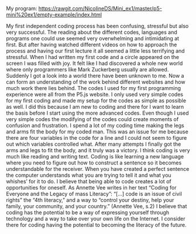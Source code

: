 My program: https://rawgit.com/NicolineDS/Mini_ex1/master/p5-mini%20ex1/empty-example/index.html
 
My first independent coding process has been confusing, stressful but also very successful. The reading about the different codes, languages and programs one could use seemed very overwhelming and intimidating at first. But after having watched different videos on how to approach the process and having our first lecture it all seemed a little less terrifying and stressful.
When I had written my first code and a circle appeared on the screen I was filled with joy. It felt like I had discovered a whole new world where only programmers like Mark Zuckerberg usually are allowed. Suddenly I got a look into a world there have been unknown to me. Now a can form an understanding of the work behind different websites and how much work there lies behind.
The codes I used for my first programming experience were all from the P5.js website. I only used very simple codes for my first coding and made my setup for the codes as simple as possible as well. I did this because I am new to coding and there for I want to learn the basis before I start using the more advanced codes. Even though I used very simple codes the modifying of the codes could create moments of confusion and frustration. I spend a lot of my coding time making the legs and arms fit the body for my coded man. This was an issue for me because there are four variables in the code for a line and I could not seem to figure out which variables controlled what. After many attempts I finally got the arms and legs to fit the body, and it truly was a victory.
I think coding is very much like reading and writing text. Coding is like learning a new language where you need to figure out how to construct a sentence so it becomes understandable for the receiver. When you have created a perfect sentence the computer understands what you are trying to tell it and what you whishes’ for it to do. 
I believe that being able to code creates a lot of opportunities for oneself. As Annette Vee writes in her text “Coding for Everyone and the Legacy of mass Literacy”: “[…] code is an issue of civil rights” the “4th literacy,” and a way to “control your destiny, help your family, your community, and your country.” (Annette Vee, s.2) I believe that coding has the potential to be a way of expressing yourself through technology and a way to take over your own life on the Internet. I consider there for coding having the potential to becoming the literacy of the future. 
